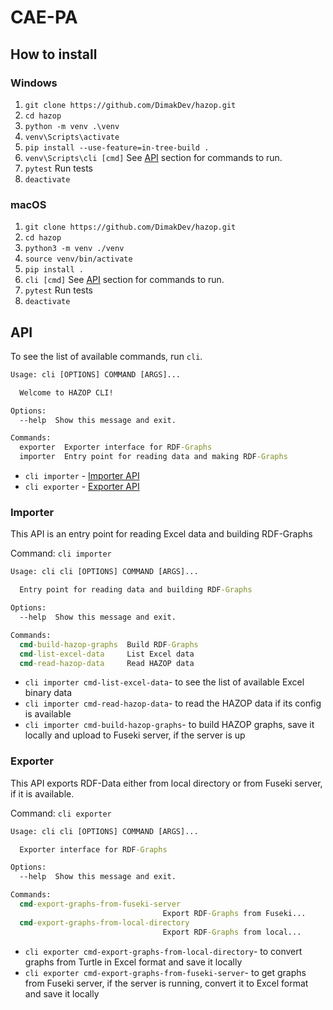 # CAE-PA

## How to install

### Windows

1. `git clone https://github.com/DimakDev/hazop.git`
1. `cd hazop`
1. `python -m venv .\venv`
1. `venv\Scripts\activate`
1. `pip install --use-feature=in-tree-build .`
1. `venv\Scripts\cli [cmd]` See [API](#API) section for commands to run.
1. `pytest` Run tests
1. `deactivate`

### macOS

1. `git clone https://github.com/DimakDev/hazop.git`
1. `cd hazop`
1. `python3 -m venv ./venv`
1. `source venv/bin/activate`
1. `pip install .`
1. `cli [cmd]` See [API](#API) section for commands to run.
1. `pytest` Run tests
1. `deactivate`

## API

To see the list of available commands, run `cli`.

```cmd
Usage: cli [OPTIONS] COMMAND [ARGS]...

  Welcome to HAZOP CLI!

Options:
  --help  Show this message and exit.

Commands:
  exporter  Exporter interface for RDF-Graphs
  importer  Entry point for reading data and making RDF-Graphs
```

* `cli importer` - [Importer API](#importer)
* `cli exporter` - [Exporter API](#exporter)

### Importer

This API is an entry point for reading Excel data and building RDF-Graphs

Command: `cli importer`

```cmd
Usage: cli cli [OPTIONS] COMMAND [ARGS]...

  Entry point for reading data and building RDF-Graphs

Options:
  --help  Show this message and exit.

Commands:
  cmd-build-hazop-graphs  Build RDF-Graphs
  cmd-list-excel-data     List Excel data
  cmd-read-hazop-data     Read HAZOP data
```

* `cli importer cmd-list-excel-data`- to see the list of available Excel binary data
* `cli importer cmd-read-hazop-data`- to read the HAZOP data if its config is available
* `cli importer cmd-build-hazop-graphs`- to build HAZOP graphs, save it locally and upload to Fuseki server, if the server is up

### Exporter

This API exports RDF-Data either from local directory or from Fuseki server, if it is available.

Command: `cli exporter`

```cmd
Usage: cli cli [OPTIONS] COMMAND [ARGS]...

  Exporter interface for RDF-Graphs

Options:
  --help  Show this message and exit.

Commands:
  cmd-export-graphs-from-fuseki-server
                                  Export RDF-Graphs from Fuseki...
  cmd-export-graphs-from-local-directory
                                  Export RDF-Graphs from local...
```

* `cli exporter cmd-export-graphs-from-local-directory`- to convert graphs from Turtle in Excel format and save it locally
* `cli exporter cmd-export-graphs-from-fuseki-server`- to get graphs from Fuseki server, if the server is running, convert it to Excel format and save it locally